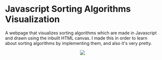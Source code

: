 # Javascript Sorting Algorithms Visualization
A webpage that visualizes sorting algorithms which are made in Javascript and drawn using the inbuilt HTML canvas. I made this in order to learn about sorting algorithms by implementing them, and also it's very pretty.


<p align="center" width="100%">
    <img align="center" src="https://ipfs.io/ipfs/QmVjaz5RRgMeFjKgFEQHEnU9MKTqYMoPjVo3XGvgXBLgfX?filename=js_algo.gif)https://ipfs.io/ipfs/QmVjaz5RRgMeFjKgFEQHEnU9MKTqYMoPjVo3XGvgXBLgfX?filename=js_algo.gif" />
</p>
